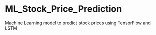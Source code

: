 # ML_Stock_Price_Prediction
Machine Learning model to predict stock prices using TensorFlow and LSTM
